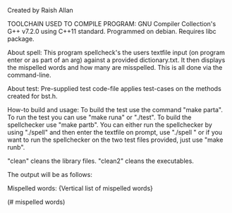 Created by Raish Allan

TOOLCHAIN USED TO COMPILE PROGRAM:
GNU Compiler Collection's G++ v7.2.0 using C++11 standard.
Programmed on debian.
Requires libc package.

About spell:
This program spellcheck's the users textfile input (on program enter or
as part of an arg) against a provided dictionary.txt. It then displays the mispelled words and how many are misspelled. This is all done via the command-line.

About test:
Pre-supplied test code-file applies test-cases on the methods created for bst.h.

How-to build and usage:
To build the test use the command "make parta". To run the test you can
use "make runa" or "./test". To build the spellchecker use "make partb". You can either
run the spellchecker by using "./spell" and then enter the textfile on prompt,
use "./spell <filename>" or if you want to run the spellchecker on the two test files provided,
just use "make runb".

"clean" cleans the library files.
"clean2" cleans the executables.


The output will be as follows:

Mispelled words:
{Vertical list of mispelled words}

(# mispelled words)
